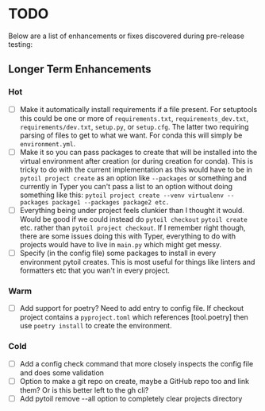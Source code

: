 # TODO

Below are a list of enhancements or fixes discovered during pre-release testing:

## Longer Term Enhancements

### Hot

- [ ] Make it automatically install requirements if a file present. For setuptools this could be one or more of `requirements.txt`, `requirements_dev.txt`, `requirements/dev.txt`, `setup.py`, or `setup.cfg`. The latter two requiring parsing of files to get to what we want. For conda this will simply be `environment.yml`.
- [ ] Make it so you can pass packages to create that will be installed into the virtual environment after creation (or during creation for conda). This is tricky to do with the current implementation as this would have to be in `pytoil project create` as an option like `--packages` or something and currently in Typer you can't pass a list to an option without doing something like this: `pytoil project create --venv virtualenv --packages package1 --packages package2 etc.`
- [ ] Everything being under project feels clunkier than I thought it would. Would be good if we could instead do `pytoil checkout` `pytoil create` etc. rather than `pytoil project checkout`. If I remember right though, there are some issues doing this with Typer, everything to do with projects would have to live in `main.py` which might get messy.
- [ ] Specify (in the config file) some packages to install in every environment pytoil creates. This is most useful for things like linters and formatters etc that you wan't in every project.

### Warm

- [ ] Add support for poetry? Need to add entry to config file. If checkout project contains a `pyproject.toml` which references [tool.poetry] then use `poetry install` to create the environment.

### Cold

- [ ] Add a config check command that more closely inspects the config file and does some validation
- [ ] Option to make a git repo on create, maybe a GitHub repo too and link them? Or is this better left to the gh cli?
- [ ] Add pytoil remove --all option to completely clear projects directory
